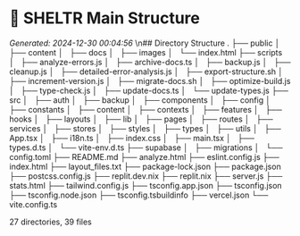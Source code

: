 # 🌳 SHELTR Main Structure
*Generated: 2024-12-30 00:04:56*
\n## Directory Structure
.
├── public
│   ├── content
│   ├── docs
│   ├── images
│   └── index.html
├── scripts
│   ├── analyze-errors.js
│   ├── archive-docs.ts
│   ├── backup.js
│   ├── cleanup.js
│   ├── detailed-error-analysis.js
│   ├── export-structure.sh
│   ├── increment-version.js
│   ├── migrate-docs.sh
│   ├── optimize-build.js
│   ├── type-check.js
│   ├── update-docs.ts
│   └── update-types.js
├── src
│   ├── auth
│   ├── backup
│   ├── components
│   ├── config
│   ├── constants
│   ├── content
│   ├── contexts
│   ├── features
│   ├── hooks
│   ├── layouts
│   ├── lib
│   ├── pages
│   ├── routes
│   ├── services
│   ├── stores
│   ├── styles
│   ├── types
│   ├── utils
│   ├── App.tsx
│   ├── i18n.ts
│   ├── index.css
│   ├── main.tsx
│   ├── types.d.ts
│   └── vite-env.d.ts
├── supabase
│   ├── migrations
│   └── config.toml
├── README.md
├── analyze.html
├── eslint.config.js
├── index.html
├── layout_files.txt
├── package-lock.json
├── package.json
├── postcss.config.js
├── replit.dev.nix
├── replit.nix
├── server.js
├── stats.html
├── tailwind.config.js
├── tsconfig.app.json
├── tsconfig.json
├── tsconfig.node.json
├── tsconfig.tsbuildinfo
├── vercel.json
└── vite.config.ts

27 directories, 39 files
